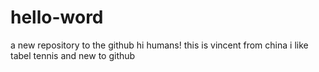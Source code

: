 # hello-word
a new repository to the github
hi humans!
this is vincent from china
i like tabel tennis and new to github
